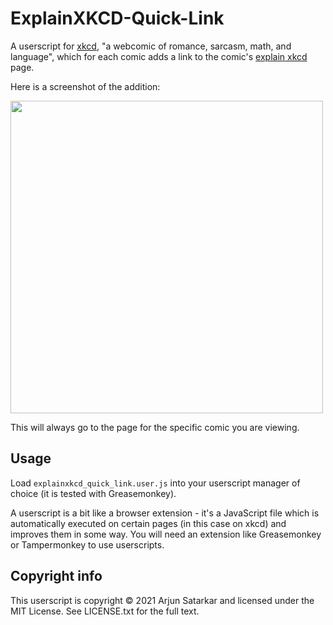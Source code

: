 # ExplainXKCD-Quick-Link

A userscript for [xkcd](https://xkcd.com/), "a webcomic of romance, sarcasm, math, and language", which for each comic adds a link to the comic's [explain xkcd](https://www.explainxkcd.com/wiki/index.php/Main_Page) page.

Here is a screenshot of the addition:

<img src="https://github.com/untir-l/userscripts/blob/main/ExplainXKCD-Quick-Link/screenshot.png?raw=true" width="500">

This will always go to the page for the specific comic you are viewing.

## Usage

Load `explainxkcd_quick_link.user.js` into your userscript manager of choice (it is tested with Greasemonkey).

A userscript is a bit like a browser extension - it's a JavaScript file which is automatically executed on certain pages (in this case on xkcd) and improves them in some way. You will need an extension like Greasemonkey or Tampermonkey to use userscripts.

## Copyright info

This userscript is copyright © 2021 Arjun Satarkar and licensed under the MIT License. See LICENSE.txt for the full text.

